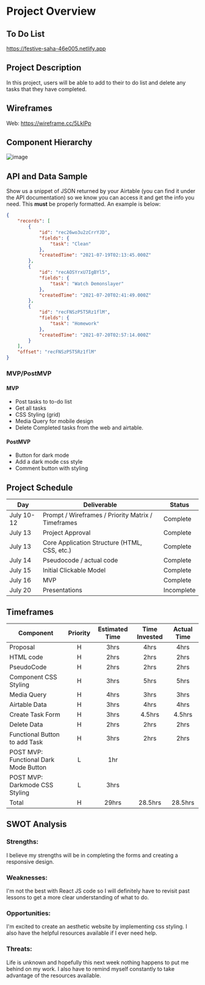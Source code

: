 # Project Overview

## To Do List

https://festive-saha-46e005.netlify.app

## Project Description

In this project, users will be able to add to their to do list and delete any tasks that they have completed.

## Wireframes


Web: https://wireframe.cc/5LkIPp

## Component Hierarchy

![image](https://user-images.githubusercontent.com/85104906/125513233-5e1add70-b6fc-4d2f-b5f2-699f3fb79b44.png)


## API and Data Sample

Show us a snippet of JSON returned by your Airtable (you can find it under the API documentation) so we know you can access it and get the info you need. This __must__ be properly formatted. An example is below:

```json
{
    "records": [
        {
            "id": "rec26wo3u2zCrrYJD",
            "fields": {
                "task": "Clean"
            },
            "createdTime": "2021-07-19T02:13:45.000Z"
        },
        {
            "id": "recAOSYrxU7IgBYl5",
            "fields": {
                "task": "Watch Demonslayer"
            },
            "createdTime": "2021-07-20T02:41:49.000Z"
        },
        {
            "id": "recFNSzP5T5Rz1flM",
            "fields": {
                "task": "Homework"
            },
            "createdTime": "2021-07-20T02:57:14.000Z"
        }
    ],
    "offset": "recFNSzP5T5Rz1flM"
}

```

### MVP/PostMVP 

#### MVP 

- Post tasks to to-do list
- Get all tasks
- CSS Styling (grid)
- Media Query for mobile design
- Delete Completed tasks from the web and airtable.

#### PostMVP  
- Button for dark mode
- Add a dark mode css style
- Comment button with styling

## Project Schedule


|  Day | Deliverable | Status
|---|---| ---|
|July 10-12| Prompt / Wireframes / Priority Matrix / Timeframes | Complete
|July 13| Project Approval | Complete
|July 13| Core Application Structure (HTML, CSS, etc.) | Complete
|July 14| Pseudocode / actual code | Complete
|July 15| Initial Clickable Model  | Complete
|July 16| MVP | Complete
|July 20| Presentations | Incomplete

## Timeframes

| Component | Priority | Estimated Time | Time Invested | Actual Time |
| --- | :---: |  :---: | :---: | :---: |
| Proposal | H | 3hrs| 4hrs| 4hrs|
| HTML code | H | 2hrs| 2hrs | 2hrs |
| PseudoCode | H | 2hrs| 2hrs | 2hrs |
| Component CSS Styling | H | 3hrs| 5hrs | 5hrs |
| Media Query | H | 4hrs| 3hrs | 3hrs |
| Airtable Data | H | 3hrs| 4hrs | 4hrs |
| Create Task Form | H | 3hrs| 4.5hrs | 4.5hrs |
| Delete Data | H | 2hrs| 2hrs | 2hrs |
| Functional Button to add Task | H | 3hrs| 2hrs | 2hrs |
| POST MVP: Functional Dark Mode Button | L | 1hr|  |  |
| POST MVP: Darkmode CSS Styling | L | 3hrs|  |  |
| Total | H | 29hrs| 28.5hrs | 28.5hrs |

## SWOT Analysis

### Strengths:
I believe my strengths will be in completing the forms and creating a responsive design. 

### Weaknesses:
I'm not the best with React JS code so I will definitely have to revisit past lessons to get a more clear understanding of what to do. 

### Opportunities:
I'm excited to create an aesthetic website by implementing css styling. I also have the helpful resources available if I ever need help. 

### Threats:
Life is unknown and hopefully this next week nothing happens to put me behind on my work. I also have to remind myself constantly to take advantage of the resources available.
